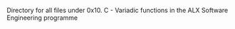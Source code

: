 Directory for all files under 0x10. C - Variadic functions in the ALX Software Engineering programme
